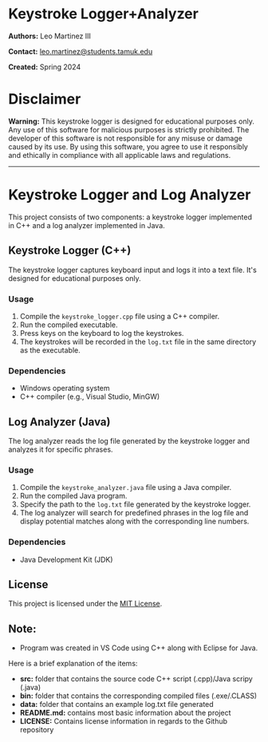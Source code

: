 # Keystroke Logger+Analyzer

**Authors:** Leo Martinez III

**Contact:** [leo.martinez@students.tamuk.edu](mailto:leo.martinez@students.tamuk.edu)

**Created:** Spring 2024

# Disclaimer

**Warning:** This keystroke logger is designed for educational purposes only. Any use of this software for malicious purposes is strictly prohibited. The developer of this software is not responsible for any misuse or damage caused by its use. By using this software, you agree to use it responsibly and ethically in compliance with all applicable laws and regulations.

---

# Keystroke Logger and Log Analyzer

This project consists of two components: a keystroke logger implemented in C++ and a log analyzer implemented in Java.

## Keystroke Logger (C++)

The keystroke logger captures keyboard input and logs it into a text file. It's designed for educational purposes only.

### Usage

1. Compile the `keystroke_logger.cpp` file using a C++ compiler.
2. Run the compiled executable.
3. Press keys on the keyboard to log the keystrokes.
4. The keystrokes will be recorded in the `log.txt` file in the same directory as the executable.

### Dependencies

- Windows operating system
- C++ compiler (e.g., Visual Studio, MinGW)

## Log Analyzer (Java)

The log analyzer reads the log file generated by the keystroke logger and analyzes it for specific phrases.

### Usage

1. Compile the `keystroke_analyzer.java` file using a Java compiler.
2. Run the compiled Java program.
3. Specify the path to the `log.txt` file generated by the keystroke logger.
4. The log analyzer will search for predefined phrases in the log file and display potential matches along with the corresponding line numbers.

### Dependencies

- Java Development Kit (JDK)

## License

This project is licensed under the [MIT License](LICENSE).

## Note:

- Program was created in VS Code using C++ along with Eclipse for Java.

Here is a brief explanation of the items:
- **src:** folder that contains the source code C++ script (.cpp)/Java scripy (.java)
- **bin:** folder that contains the corresponding compiled files (.exe/.CLASS)
- **data:** folder that contains an example log.txt file generated
- **README.md:** contains most basic information about the project
- **LICENSE:** Contains license information in regards to the Github repository
